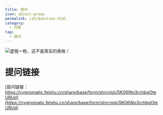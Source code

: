 ```yaml
---
title: 提问
icon: object-group
permalink: /zh/Question.html
category:
  - 问答
tag:
  - 提问
---
```

![虚晃一枪，这不是真实的表格！](https://s2.loli.net/2024/09/23/bBc7uNCSrYa5jGK.png)

<!-- 
<style scoped>
  /* 调整表单容器的布局 */
  form {
    display: flex;
    flex-direction: column;
    gap: 1.5rem; /* 增加间距 */
    max-width: 600px;
    margin: 0 auto;
    padding: 20px;
    background-color: #2c2c2c;
    border-radius: 8px;
    box-shadow: 0 4px 12px rgba(0, 0, 0, 0.1);
  }

  /* 设置表单标签的样式 */
  label {
    font-size: 1.1rem;
    color: #fff;
    margin-left: 5%; /* 对齐标签 */
  }

  /* 优化输入框的样式，调整为一致宽度，且居中 */
  input[type="text"]{
    width: 90%; /* 保证输入框和文本框的宽度一致 */
    padding: 12px;
    border-radius: 6px;
    border: 1px solid #ccc;
    background-color: #3c3c3c;
    color: #fff;
    font-size: 1rem;
    margin: 0 auto; /* 确保输入框居中 */
  }

textarea {
    width: 90%; /* 保证输入框和文本框的宽度一致 */
    padding: 12px;
    border-radius: 6px;
    border: 1px solid #ccc;
    background-color: #3c3c3c;
    color: #fff;
    font-size: 1rem;
    margin: 0 auto; /* 确保输入框居中 */
    resize:none;
    justify-self:center;
    margin-left:2.5%;
  }
  
  form p{
    margin:0;
  }

  /* 输入框聚焦时的样式 */
  input[type="text"]:focus,
  textarea:focus {
    outline: none;
    border-color: #42b983;
    box-shadow: 0 0 5px rgba(66, 185, 131, 0.5);
  }

  /* 提交按钮的样式 */
  button {
    width: 50%; /* 保持按钮宽度一致 */
    padding: 12px;
    border-radius: 6px;
    border: none;
    background-color: #42b983;
    color: #fff;
    font-size: 1.1rem;
    cursor: pointer;
    transition: background-color 0.3s;
    margin-left: 24.5%; /* 向右偏移 */

  }

  /* 提交按钮悬停时的效果 */
  button:hover {
    background-color: #359d6d;
  }

</style>

<form action="https://formspree.io/f/xblrvydz" method="POST">
  <label for="title">问题标题:</label>
  <input type="text" name="title" id="title" placeholder="请输入问题标题" required>
  
  <div>
    <label for="description">问题描述:</label>
  </div>
  
  <textarea  name="description" id="description" rows="4" placeholder="请输入问题详细描述" required></textarea>
  
  <button type="submit">提交问题</button>
</form>
 -->

# 提问链接

[提问链接：https://cygnomatic.feishu.cn/share/base/form/shrcnjgU5K06Wo3rchbgOteURUd](https://cygnomatic.feishu.cn/share/base/form/shrcnjgU5K06Wo3rchbgOteURUd)